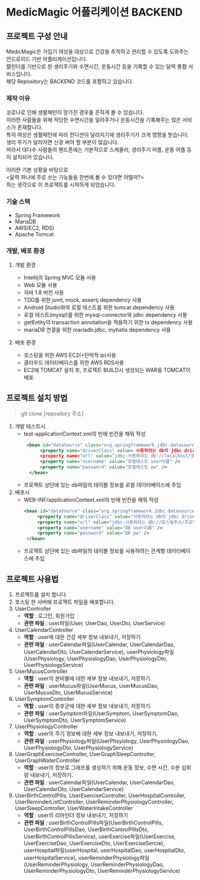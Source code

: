 # MedicMagic 어플리케이션 BACKEND

## 프로젝트 구성 안내 
MedicMagic은 가임기 여성을 대상으로 건강을 추적하고 관리할 수 있도록 도와주는 안드로이드 기반 어플리케이션입니다.<br>
캘린더를 기반으로 한 생리주기와 수면시간, 운동시간 등을 기록할 수 있는 달력 통합 서비스입니다.  
해당 Repository는 BACKEND 코드를 포함하고 있습니다.

### 제작 이유
코로나로 인해 생활패턴이 망가진 경우를 흔하게 볼 수 있습니다.<br>
이러한 사람들을 위해 적당한 수면시간을 알려주거나 운동시간을 기록해주는 많은 서비스가 존재합니다. <br>
특히 여성은 생활패턴에 따라 컨디션이 달라지기에 생리주기가 크게 영향을 받습니다. <br>
생리 주기가 달라지면 신경 써야 할 부분이 많습니다. <br>
따라서 대다수 사람들의 핸드폰에는 기본적으로 스케줄러, 생리주기 어플, 운동 어플 등이 설치되어 있습니다. <br>

이러한 기본 상황을 바탕으로 <br>
<달력 하나에 주로 쓰는 기능들을 한번에 볼 수 있다면 어떨까?>  <br>
하는 생각으로 이 프로젝트를 시작하게 되었습니다.  <br>

### 기술 스택
- Spring Framework
- MariaDB
- AWS(EC2, RDS)
- Apache Tomcat

### 개발, 배포 환경
1. 개발 환경
   - Intellij의 Spring MVC 모듈 사용
   - Web 모듈 사용
   - 자바 1.8 버전 사용
   - TDD를 위한 junit, mock, assertj dependency 사용
   - Android Studio와의 로컬 테스트를 위한 tomcat dependency 사용
   - 로컬 테스트(mysql)를 위한 mysql-connector와 jdbc dependency 사용
   - getEntity의 transaction annotation을 적용하기 위한 tx dependency 사용
   - mariaDB 연결을 위한 mariadb.jdbc, mybatis dependency 사용

2. 배포 환경
   - 호스팅을 위한 AWS EC2(+탄력적 ip)사용
   - 클라우드 데이터베이스를 위한 AWS RDS사용
   - EC2에 TOMCAT 설치 후, 프로젝트 BUILD시 생성되는 WAR을 TOMCAT이 배포

## 프로젝트 설치 방법
> git clone [repository 주소]

1. 개발 테스트시
   - test-applicationContext.xml의 <dataSource> 빈에 빈칸을 채워 작성
     ```xml
      <bean id="dataSource" class="org.springframework.jdbc.datasource.SimpleDriverDataSource">
           <property name="driverClass" value= 사용하려는 db의 jdbc driver 주소 />
           <property name="url" value="jdbc:사용하려는 db://localhost/프로젝트 로컬테스트 DATABASE명" />
           <property name="username" value="로컬테스트 user이름" />
           <property name="password" value="로컬테스트 pw" />
       </bean>
      ```
   - 프로젝트 상단에 있는 db파일의 테이블 정보를 로컬 데이터베이스에 주입
2. 배포시
   - WEB-INF/applicationContext.xml의 <dataSource> 빈에 빈칸을 채워 작성
      ```xml
      <bean id="dataSource" class="org.springframework.jdbc.datasource.SimpleDriverDataSource">
           <property name="driverClass" value="사용하려는 db의 jdbc driver 주소" />
           <property name="url" value="jdbc:사용하려는 db://호스팅주소/프로젝트 DATABASE명" />
           <property name="username" value="DB user이름" />
           <property name="password" value="DB pw" />
       </bean>
      ```
   - 프로젝트 상단에 있는 db파일의 테이블 정보를 사용하려는 관계형 데이터베이스에 주입
   
## 프로젝트 사용법
   1. 프로젝트를 설치 합니다.
   2. 호스팅 한 서버에 프로젝트 파일을 배포합니다.
   3. UserController
      - **역할** : 로그인, 회원가입
      - **관련 파일** : user파일(User, UserDao, UserDto, UserService)
   4. UserCalendarController
      - **역할** : user에 대한 건강 세부 정보 내보내기, 저장하기.
      - **관련 파일** : userCalendar파일(UserCalendar, UserCalendarDao, UserCalendarDto, UserCalendarService), userPhysiology파일(UserPhysiology, UserPhysiologyDao, UserPhysiologyDto, UserPhysiologyService)
   5. UserMucusController
      - **역할** : user의 분비물에 대한 세부 정보 내보내기, 저장하기.
      - **관련 파일** : userMucus파일(UserMucus, UserMucusDao, UserMucusDto, UserMucusService)
   6. UserSymptomController
      - **역할** : user의 증후군에 대한 세부 정보 내보내기, 저장하기.
      - **관련 파일** : userSymptom파일(UserSymptom, UserSymptomDao, UserSymptomDto, UserSymptomService)
   7. UserPhysiologyController
      - **역할** : user의 주기 정보에 대한 세부 정보 내보내기, 저장하기.
      - **관련 파일** : userPhysiology파일(UserPhsyiology, UserPhysiologyDao, UserPhysiologyDto, UserPhysiologyService)
   8. UserGraphExerciseController, UserGraphSleepController, UserGraphWaterController
      - **역할** : user의 정보로 그래프를 생성하기 위해 운동 정보, 수면 시간, 수분 섭취량 내보내기, 저장하기.
      - **관련 파일** : userCalendar파일(UserCalendar, UserCalendarDao, UserCalendarDto, UserCalendarService)
   9. UserBirthControlPills, UserExerciseController, UserHospitalController, UserReminderListController, UserReminderPhysiologyController, UserSleepController, UserWaterIntakeController
      - **역할** : user의 리마인더 정보 내보내기, 저장하기
      - **관련 파일** : userBirthControlPills파일(UserBirthControlPills, UserBirthControlPillsDao, UserBirthControlPillsDto, UserBirthControlPillsService), userExercise파일(UserExercise, UserExerciseDao, UserExerciseDto, UserExerciseSercie), userHospital파일(userHospital, userHospitalDao, userHospitalDto, userHospitalService),  userReminderPhysiology파일(UserReminderPhysiology, UserReminderPhysiologyDao, UserReminderPhysiologyDto, UserReminderPhysiologyService)
